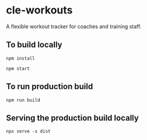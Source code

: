 # cle-workouts
A flexible workout tracker for coaches and training staff.

## To build locally
`npm install`

`npm start`

## To run production build
`npm run build`

## Serving the production build locally
`npx serve -s dist`
